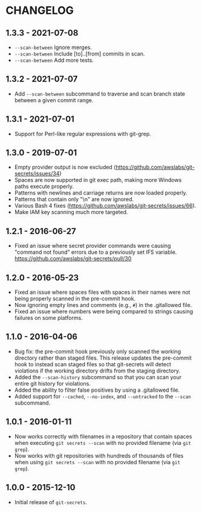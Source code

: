 # CHANGELOG

## 1.3.3 - 2021-07-08
* `--scan-between` Ignore merges.
* `--scan-between` Include [to]..[from] commits in scan.
* `--scan-between` Add more tests.

## 1.3.2 - 2021-07-07
* Add `--scan-between` subcommand to traverse and scan branch state between
  a given commit range.

## 1.3.1 - 2021-07-01
* Support for Perl-like regular expressions with git-grep.

## 1.3.0 - 2019-07-01

* Empty provider output is now excluded
  (https://github.com/awslabs/git-secrets/issues/34)
* Spaces are now supported in git exec path, making more Windows
  paths execute properly.
* Patterns with newlines and carriage returns are now loaded properly.
* Patterns that contain only "\n" are now ignored.
* Various Bash 4 fixes (https://github.com/awslabs/git-secrets/issues/66).
* Make IAM key scanning much more targeted.

## 1.2.1 - 2016-06-27

* Fixed an issue where secret provider commands were causing "command not
  found" errors due to a previously set IFS variable.
  https://github.com/awslabs/git-secrets/pull/30

## 1.2.0 - 2016-05-23

* Fixed an issue where spaces files with spaces in their names were not being
  properly scanned in the pre-commit hook.
* Now ignoring empty lines and comments (e.g., `#`) in the .gitallowed file.
* Fixed an issue where numbers were being compared to strings causing failures
  on some platforms.

## 1.1.0 - 2016-04-06

* Bug fix: the pre-commit hook previously only scanned the working directory
  rather than staged files. This release updates the pre-commit hook to instead
  scan staged files so that git-secrets will detect violations if the working
  directory drifts from the staging directory.
* Added the `--scan-history` subcommand so that you can scan your entire
  git history for violations.
* Added the ability to filter false positives by using a .gitallowed file.
* Added support for `--cached`, `--no-index`, and `--untracked` to the `--scan`
  subcommand.

## 1.0.1 - 2016-01-11

* Now works correctly with filenames in a repository that contain spaces when
  executing `git secrets --scan` with no provided filename (via `git grep`).
* Now works with git repositories with hundreds of thousands of files when
  using `git secrets --scan` with no provided filename (via `git grep`).

## 1.0.0 - 2015-12-10

* Initial release of ``git-secrets``.
